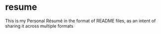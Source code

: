 # resume
This is my Personal Résumé in the format of README files, as an intent of sharing it across multiple formats
